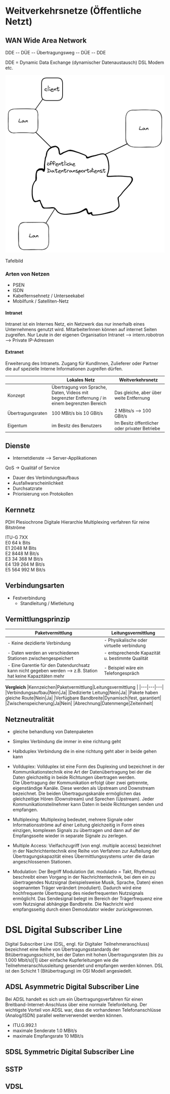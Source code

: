 # **Weitverkehrsnetze (Öffentliche Netzt)**
## WAN Wide Area Network

DDE -- DÜE -- Übertragungsweg -- DÜE -- DDE 

DDE = Dynamic Data Exchange (dynamischer Datenaustausch)
DSL Modem etc. 

![Alt text](img/wan2.png)  

Tafelbild


### Arten von Netzen 
+ PSEN
+ ISDN
+ Kabelfernsehnetz / Unterseekabel
+ Mobilfunk / Satelliten-Netz

#### Intranet  
Intranet ist ein Internes Netz, ein Netzwerk das nur innerhalb eines Unternehmens genutzt wird. MitarbeiterInnen können auf internet Seiten zugreifen.
Nur Leute in der eigenen Organisation 
Intranet --> intern.robotron --> Private IP-Adressen 
 
#### Extranet
Erweiterung des Intranets. Zugang für KundInnen, Zulieferer oder Partner die auf spezielle Interne Informationen zugreifen dürfen.

||Lokales Netz|Weitverkehrsnetz|
|---|---|---|
|Konzept|Übertragung von Sprache, Daten, Videos mit begrenzter Entfernung / in einem begrenzten Bereich|Das gleiche, aber über weite Entfernung|
|Übertragungsraten|100 MBit/s bis 10 GBit/s|2 MBits/s --> 100 GBit/s|
|Eigentum|im Besitz des Benutzers|Im Besitz öffentlicher oder privater Betriebe|

## Dienste
+ Internetdienste --> Server-Applikationen

QoS -> Qualitäf of Service  

+ Dauer des Verbindungsaufbaus
+ Ausfallwarscheinlichkeit
+ Durchsatzrate
+ Priorisierung von Protokollen

## Kernnetz
PDH Plesiochrone Digitale Hierarchie
Multiplexing verfahren für reine Bitströme 

ITU-G 7XX  
E0 64 k Bits  
E1 2048 M Bits  
E2 8448 M Bit/s  
E3 34 368 M Bit/s  
E4 139 264 M Bit/s  
E5 564 992 M Bit/s  

## Verbindungsarten
+ Festverbindung
    + Standleitung / Mietleitung

## Vermittlungsprinzip
|Paketvermittlung|Leitungsvermittlung|
|---|---|
|- Keine dezidierte Verbindung|- Physikalische oder virtuelle verbindung|
|- Daten werden an verschiedenen Stationen zwischengespeichert|- entsprechende Kapazität u. bestimmte Qualität|
|- Eine Garentie für den Datendurchsatz kann nicht gegeben werden --> z.B. Station hat keine Kapazitäten mehr |- Beispiel wäre ein Telefongespräch|

**Vergleich**
|Kennzeichen|Paketvermittlung|Leitungsvermittlung |
|---|---|---|
|Verbindungsaufbau|Nein|Ja|
|Dedizierte Leitung|Nein|Ja|
|Pakete haben gleiche Route|Nein|Ja|
|Verfügbare Bandbreite|Dynamisch|fest, garantiert|
|Zwischenspeicherung|Ja|Nein|
|Abrechnung|Datenmenge|Zeiteinheit|

## Netzneutralität
+ gleiche behandlung von Datenpaketen 

+ Simplex Verbindung die immer in eine richtung geht

+ Halbduplex  Verbindung die in eine richtung geht aber in beide gehen kann

+ Vollduplex: Vollduplex ist eine Form des Duplexing und bezeichnet in der Kommunikationstechnik eine Art der Datenübertragung bei der die Daten gleichzeitig in beide Richtungen übertragen werden.  
Die Übertragung der Kommunikation erfolgt über zwei getrennte, eigenständige Kanäle. Diese werden als Upstream und Downstream bezeichnet. Die beiden Übertragungskanäle ermöglichen das gleichzeitige Hören (Downstream) und Sprechen (Upstream). Jeder Kommunikationsteilnehmer kann Daten in beide Richtungen senden und empfangen.

+ Multiplexing: Multiplexing bedeutet, mehrere Signale oder Informationsströme auf einer Leitung gleichzeitig in Form eines einzigen, komplexen Signals zu übertragen und dann auf der Empfangsseite wieder in separate Signale zu zerlegen.

+ Multiple Access: Vielfachzugriff (von engl. multiple access) bezeichnet in der Nachrichtentechnik eine Reihe von Verfahren zur Aufteilung der Übertragungskapazität eines Übermittlungssystems unter die daran angeschlossenen Stationen.

+ Modulation: Der Begriff Modulation (lat. modulatio = Takt, Rhythmus) beschreibt einen Vorgang in der Nachrichtentechnik, bei dem ein zu übertragendes Nutzsignal (beispielsweise Musik, Sprache, Daten) einen sogenannten Träger verändert (moduliert). Dadurch wird eine hochfrequente Übertragung des niederfrequenten Nutzsignals ermöglicht. Das Sendesignal belegt im Bereich der Trägerfrequenz eine vom Nutzsignal abhängige Bandbreite. Die Nachricht wird empfangsseitig durch einen Demodulator wieder zurückgewonnen.

# **DSL Digital Subscriber Line**
Digital Subscriber Line (DSL, engl. für Digitaler Teilnehmeranschluss) bezeichnet eine Reihe von Übertragungsstandards der Bitübertragungsschicht, bei der Daten mit hohen Übertragungsraten (bis zu 1.000 Mbit/s)[1] über einfache Kupferleitungen wie die Teilnehmeranschlussleitung gesendet und empfangen werden können.
DSL ist den Schicht 1 (Bitübertragung) im OSI Modell angesiedelt.

## ADSL Asymmetric Digital Subscriber Line
Bei ADSL handelt es sich um ein Übertragungsverfahren für einen Breitband-Internet-Anschluss über eine normale Telefonleitung. Der wichtigste Vorteil von ADSL war, dass die vorhandenen Telefonanschlüsse (Analog/ISDN) parallel weiterverwendet werden können.

+ ITU.G.992.1
+ maximale Senderate 1.0 MBit/s
+ maximale Empfangsrate 10 MBit/s

## SDSL Symmetric Digital Subscriber Line

## SSTP

## VDSL


